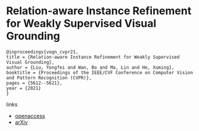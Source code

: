 # Relation-aware Instance Refinement for Weakly Supervised Visual Grounding

```
@inproceedings{vogn_cvpr21,
title = {Relation-aware Instance Refinement for Weakly Supervised Visual Grounding},
author = {Liu, Yongfei and Wan, Bo and Ma, Lin and He, Xuming},
booktitle = {Proceedings of the IEEE/CVF Conference on Computer Vision and Pattern Recognition (CVPR)},
pages = {5612--5621},
year = {2021}
}
```
links
- [openaccess](http://openaccess.thecvf.com//content/CVPR2021/html/Liu_Relation-aware_Instance_Refinement_for_Weakly_Supervised_Visual_Grounding_CVPR_2021_paper.html)
- [arXiv](https://arxiv.org/abs/2103.12989)
